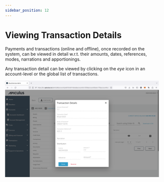 ```yaml
---
sidebar_position: 12
---
```

# Viewing Transaction Details

Payments and transactions (online and offline), once recorded on the system, can be viewed in detail w.r.t. their amounts, dates, references, modes, narrations and apportionings.

Any transaction detail can be viewed by clicking on the _eye_ icon in an account-level or the global list of transactions.

![Viewing Transaction Details](img/ViewingTransactionDetails.png)